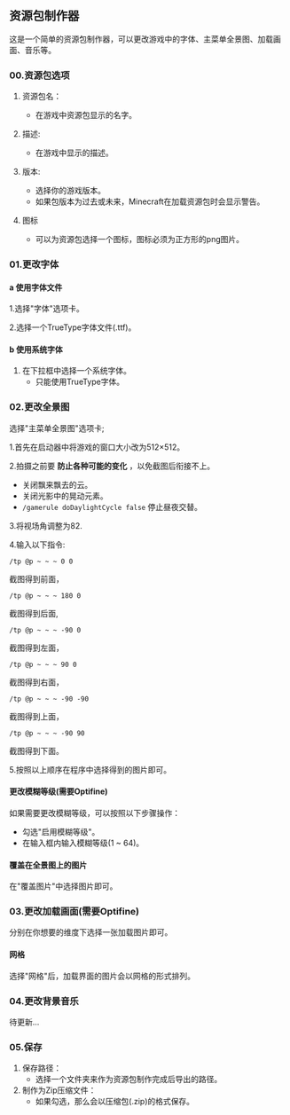 ## 资源包制作器

这是一个简单的资源包制作器，可以更改游戏中的字体、主菜单全景图、加载画面、音乐等。

### 00.资源包选项

1. 资源包名：
    - 在游戏中资源包显示的名字。

2. 描述:

    - 在游戏中显示的描述。

3. 版本:

    - 选择你的游戏版本。
    - 如果包版本为过去或未来，Minecraft在加载资源包时会显示警告。
  
4. 图标

    - 可以为资源包选择一个图标，图标必须为正方形的png图片。

### 01.更改字体

#### a 使用字体文件

1.选择"字体"选项卡。

2.选择一个TrueType字体文件(.ttf)。

#### b 使用系统字体

1. 在下拉框中选择一个系统字体。
    - 只能使用TrueType字体。

### 02.更改全景图

选择"主菜单全景图"选项卡;

1.首先在启动器中将游戏的窗口大小改为512×512。

2.拍摄之前要 **防止各种可能的变化** ，以免截图后衔接不上。

- 关闭飘来飘去的云。
- 关闭光影中的晃动元素。
- `/gamerule doDaylightCycle false` 停止昼夜交替。

3.将视场角调整为82.

4.输入以下指令:

`/tp @p ~ ~ ~ 0 0`

截图得到前面，

`/tp @p ~ ~ ~ 180 0`


截图得到后面,

`/tp @p ~ ~ ~ -90 0`

截图得到左面，

`/tp @p ~ ~ ~ 90 0`

截图得到右面，

`/tp @p ~ ~ ~ -90 -90`

截图得到上面，

`/tp @p ~ ~ ~ -90 90`

截图得到下面。

5.按照以上顺序在程序中选择得到的图片即可。

#### 更改模糊等级(需要Optifine)

如果需要更改模糊等级，可以按照以下步骤操作：

- 勾选"启用模糊等级"。
- 在输入框内输入模糊等级(1 ~ 64)。

#### 覆盖在全景图上的图片

在"覆盖图片"中选择图片即可。

### 03.更改加载画面(需要Optifine)

分别在你想要的维度下选择一张加载图片即可。

#### 网格

选择"网格"后，加载界面的图片会以网格的形式排列。

### 04.更改背景音乐

待更新...

### 05.保存

1. 保存路径：
    - 选择一个文件夹来作为资源包制作完成后导出的路径。
2. 制作为Zip压缩文件：
    - 如果勾选，那么会以压缩包(.zip)的格式保存。
